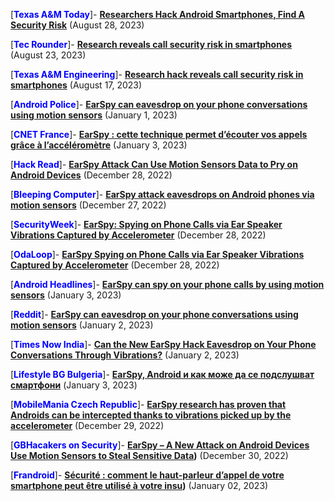 [**<span style="color:blue">Texas A&M Today</span>**]- **[Researchers Hack Android Smartphones, Find A Security Risk](https://today.tamu.edu/2023/08/28/researchers-hack-android-smartphones-find-a-security-risk/)** (August 28, 2023)

[**<span style="color:blue">Tec Rounder</span>**]- **[Research reveals call security risk in smartphones](https://tecrounder.com/risk-in-smartphone-call/)** (August 23, 2023)

[**<span style="color:blue">Texas A&M Engineering</span>**]- **[Research hack reveals call security risk in smartphones](https://engineering.tamu.edu/news/2023/08/research-hack-reveals-call-security-risk-in-smartphones.html)** (August 17, 2023)

[**<span style="color:blue">Android Police</span>**]- **[EarSpy can eavesdrop on your phone conversations using motion sensors](https://www.androidpolice.com/earspy-attack-eavesdrop-using-motion-sensors/)** (January 1, 2023)

[**<span style="color:blue">CNET France</span>**]- **[EarSpy : cette technique permet d’écouter vos appels grâce à l’accéléromètre](https://www.cnetfrance.fr/news/earspy-cette-technique-permet-d-ecouter-vos-appels-grace-a-l-accelerometre-39951950.htm)** (January 3, 2023)

[**<span style="color:blue">Hack Read</span>**]- **[EarSpy Attack Can Use Motion Sensors Data to Pry on Android Devices](https://hackread.com/earspy-attack-motion-sensors-data-pry-android/)** (December 28, 2022)

[**<span style="color:blue">Bleeping Computer</span>**]- **[EarSpy attack eavesdrops on Android phones via motion sensors](https://www.bleepingcomputer.com/news/security/earspy-attack-eavesdrops-on-android-phones-via-motion-sensors/)** (December 27, 2022)

[**<span style="color:blue">SecurityWeek</span>**]- **[EarSpy: Spying on Phone Calls via Ear Speaker Vibrations Captured by Accelerometer](https://www.securityweek.com/earspy-spying-phone-calls-ear-speaker-vibrations-captured-accelerometer/)** (December 28, 2022)

[**<span style="color:blue">OdaLoop</span>**]- **[EarSpy Spying on Phone Calls via Ear Speaker Vibrations Captured by Accelerometer](https://www.oodaloop.com/briefs/2023/01/02/earspy-spying-on-phone-calls-via-ear-speaker-vibrations-captured-by-accelerometer/)** (December 28, 2022)

[**<span style="color:blue">Android Headlines</span>**]- **[EarSpy can spy on your phone calls by using motion sensors](https://www.androidheadlines.com/2023/01/earspy-spy-phone-calls.html)** (January 3, 2023)

[**<span style="color:blue">Reddit</span>**]- **[EarSpy can eavesdrop on your phone conversations using motion sensors](https://www.reddit.com/r/technews/comments/101q4h6/earspy_can_eavesdrop_on_your_phone_conversations/)** (January 2, 2023)

[**<span style="color:blue">Times Now India</span>**]- **[Can the New EarSpy Hack Eavesdrop on Your Phone Conversations Through Vibrations?](https://www.timesnownews.com/technology-science/can-the-new-earspy-hack-eavesdrop-on-your-phone-conversations-through-vibrations-article-96700672)** (January 2, 2023)

[**<span style="color:blue">Lifestyle BG Bulgeria</span>**]- **[EarSpy, Android и как може да се подслушват смартфони](https://lifestyle.bg/mobile/earspy-android-i-kak-mozhe-da-se-podslushvat-smartfoni.html)** (January 3, 2023)

[**<span style="color:blue">MobileMania Czech Republic</span>**]- **[EarSpy research has proven that Androids can be intercepted thanks to vibrations picked up by the accelerometer](https://mobilmania.zive.cz/clanky/vyzkum-earspy-dokazal-ze-androidy-lze-odposlechnout-diky-vibracim-ktere-zachyti-akcelerometr/sc-3-a-1356804/default.aspx)** (December 29, 2022)

[**<span style="color:blue">GBHacakers on Security</span>**]- **[EarSpy – A New Attack on Android Devices Use Motion Sensors to Steal Sensitive Data](https://gbhackers.com/earspy-android/))** (December 30, 2022)

[**<span style="color:blue">Frandroid</span>**]- **[Sécurité : comment le haut-parleur d’appel de votre smartphone peut être utilisé à votre insu](https://www.frandroid.com/produits-android/smartphone/1576058_securite-comment-le-haut-parleur-dappel-de-votre-smartphone-peut-etre-utilise-a-votre-insu))** (January 02, 2023)

